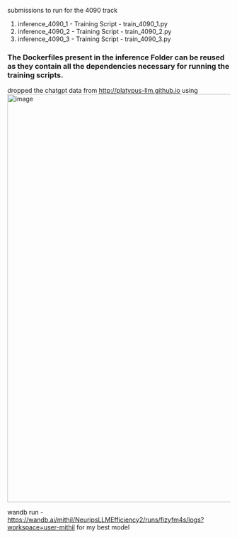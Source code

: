 submissions to run for the 4090 track
1) inference_4090_1 - Training Script - train_4090_1.py
2) inference_4090_2 - Training Script - train_4090_2.py
3) inference_4090_3 - Training Script - train_4090_3.py
### The Dockerfiles present in the inference Folder can be reused as they contain all the dependencies necessary for running the training scripts.

dropped the chatgpt data from http://platypus-llm.github.io using <img width="921" alt="image" src="https://github.com/king398/NeuripsLLMEfficiencyFinal/assets/58468909/1aaacb0d-9430-4407-b201-7d9cfe96c6a1">


wandb run - https://wandb.ai/mithil/NeuripsLLMEfficiency2/runs/fizyfm4s/logs?workspace=user-mithil for my best model 

